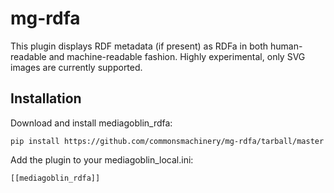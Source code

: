 mg-rdfa
=======

This plugin displays RDF metadata (if present) as RDFa in both human-readable
and machine-readable fashion. Highly experimental, only SVG images are
currently supported.

Installation
------------

Download and install mediagoblin_rdfa:

    pip install https://github.com/commonsmachinery/mg-rdfa/tarball/master

Add the plugin to your mediagoblin_local.ini:

    [[mediagoblin_rdfa]]
